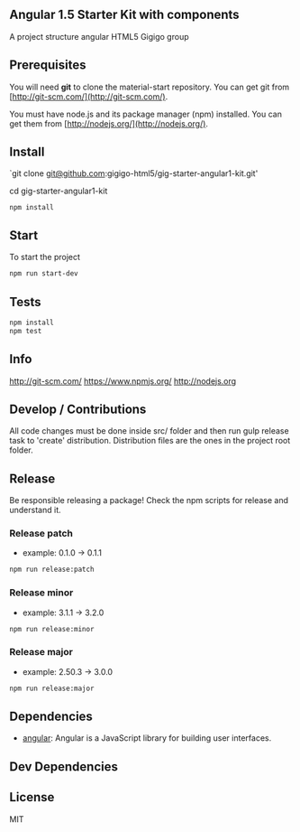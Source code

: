 ## Angular 1.5 Starter Kit with components

A project structure angular HTML5 Gigigo group

## Prerequisites

You will need **git** to clone the material-start repository. You can get git from
[http://git-scm.com/](http://git-scm.com/).

You must have node.js and its package manager (npm) installed.
You can get them from [http://nodejs.org/](http://nodejs.org/).

## Install

`git clone git@github.com:gigigo-html5/gig-starter-angular1-kit.git'

cd gig-starter-angular1-kit

`npm install`

## Start

To start the project

```sh
npm run start-dev
```

## Tests

```sh
npm install
npm test
```

## Info

http://git-scm.com/
https://www.npmjs.org/
http://nodejs.org

## Develop / Contributions

All code changes must be done inside src/ folder and then run gulp release task to 'create' distribution.
Distribution files are the ones in the project root folder.

## Release

Be responsible releasing a package! Check the npm scripts for release and understand it.

### Release patch
- example: 0.1.0 -> 0.1.1

```sh
npm run release:patch
```

### Release minor
- example: 3.1.1 -> 3.2.0

```sh
npm run release:minor
```

### Release major
- example: 2.50.3 -> 3.0.0

```sh
npm run release:major
```

## Dependencies

- [angular](https://github.com/angular/angular.js): Angular is a JavaScript library for building user interfaces.


## Dev Dependencies



## License

MIT
